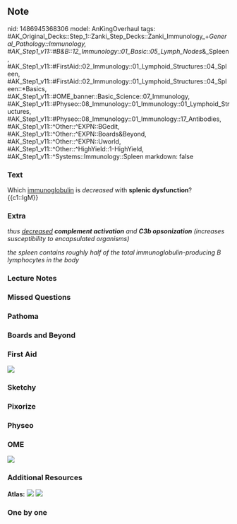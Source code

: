 ## Note
nid: 1486945368306
model: AnKingOverhaul
tags: #AK_Original_Decks::Step_1::Zanki_Step_Decks::Zanki_Immunology_+_General_Pathology::Immunology, #AK_Step1_v11::#B&B::12_Immunology::01_Basic::05_Lymph_Nodes_&_Spleen, #AK_Step1_v11::#FirstAid::02_Immunology::01_Lymphoid_Structures::04_Spleen, #AK_Step1_v11::#FirstAid::02_Immunology::01_Lymphoid_Structures::04_Spleen::*Basics, #AK_Step1_v11::#OME_banner::Basic_Science::07_Immunology, #AK_Step1_v11::#Physeo::08_Immunology::01_Immunology::01_Lymphoid_Structures, #AK_Step1_v11::#Physeo::08_Immunology::01_Immunology::17_Antibodies, #AK_Step1_v11::^Other::^EXPN::BGedit, #AK_Step1_v11::^Other::^EXPN::Boards&Beyond, #AK_Step1_v11::^Other::^EXPN::Uworld, #AK_Step1_v11::^Other::^HighYield::1-HighYield, #AK_Step1_v11::^Systems::Immunology::Spleen
markdown: false

### Text
<div>
  Which <u>immunoglobulin</u> is <i>decreased</i> with <b>splenic
  dysfunction</b>?
</div>
<div>
  {{c1::IgM}}
</div>

### Extra
<i>thus <u>decreased</u> <b>complement activation</b> and <b>C3b
opsonization</b> (increases susceptibility to encapsulated
organisms)</i>
<div>
  <i>the spleen contains roughly half of the total
  immunoglobulin-producing B lymphocytes in the body</i>
</div>

### Lecture Notes


### Missed Questions


### Pathoma


### Boards and Beyond


### First Aid
<img src="tmp25BgWH.png">

### Sketchy


### Pixorize


### Physeo


### OME
<div class="ome-widget">
  <a href=
  "https://onlinemeded.org/spa/immunology?ref=anki"><img src=
  "_OME_AnkiFlashcards_Topic_5.png"></a>
</div>

### Additional Resources
<b>Atlas:</b> <img src="tmpKN5JwT.png"> <img src="tmpNwn6bu.png">

### One by one

